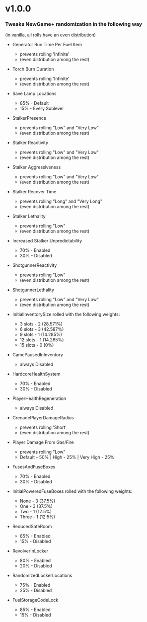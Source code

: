 # v1.0.0
### Tweaks NewGame+ randomization in the following way
(in vanilla, all rolls have an even distribution)

- Generator Run Time Per Fuel Item
    + prevents rolling 'Infinite'
    + (even distribution among the rest)

- Torch Burn Duration
    + prevents rolling 'Infinite'
    + (even distribution among the rest)

- Save Lamp Locations
    + 85% - Default
    + 15% - Every Sublevel

- StalkerPresence
    + prevents rolling "Low" and "Very Low"
    + (even distribution among the rest)

- Stalker Reactivity
    + prevents rolling "Low" and "Very Low"
    + (even distribution among the rest)

- Stalker Aggressiveness
    + prevents rolling "Low" and "Very Low"
    + (even distribution among the rest)

- Stalker Recover Time
    + prevents rolling "Long" and "Very Long"
    + (even distribution among the rest)

- Stalker Lethality
    + prevents rolling "Low"
    + (even distribution among the rest)

- Increased Stalker Unpredictability
    + 70% - Enabled
    + 30% - Disabled

- ShotgunnerReactivity
    + prevents rolling "Low"
    + (even distribution among the rest)

- ShotgunnerLethality
    + prevents rolling "Low" and "Very Low"
    + (even distribution among the rest)

- InitialInventorySize
    rolled with the following weights:
    + 3  slots - 2 (28.571%)
    + 6  slots - 3 (42.587%)
    + 9  slots - 1 (14.285%)
    + 12 slots - 1 (14.285%)
    + 15 slots - 0 (0%)

- GamePausedInInventory
    + always Disabled

- HardcoreHealthSystem
    + 70% - Enabled
    + 30% - Disabled

- PlayerHealthRegeneration
    + always Disabled

- GrenadePlayerDamageRadius
    + prevents rolling 'Short'
    + (even distribution among the rest)

- Player Damage From Gas/Fire
    + prevents rolling "Low"
    + Default - 50% | High - 25% | Very High - 25%

- FusesAndFuseBoxes
    + 70% - Enabled
    + 30% - Disabled

- InitialPoweredFuseBoxes
    rolled with the following weights:
    + None  - 3 (37.5%)
    + One   - 3 (37.5%)
    + Two   - 1 (12.5%)
    + Three - 1 (12.5%)

- ReducedSafeRoom
    + 85% - Enabled
    + 15% - Disabled

- RevolverInLocker
    + 80% - Enabled
    + 20% - Disabled

- RandomizedLockerLocations
    + 75% - Enabled
    + 25% - Disabled

- FuelStorageCodeLock
    + 85% - Enabled
    + 15% - Disabled
